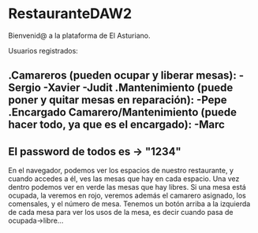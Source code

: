 # RestauranteDAW2

Bienvenid@ a la plataforma de El Asturiano.

Usuarios registrados:

.Camareros (pueden ocupar y liberar mesas):
	-Sergio
	-Xavier
	-Judit
.Mantenimiento (puede poner y quitar mesas en reparación):
	-Pepe
.Encargado Camarero/Mantenimiento (puede hacer todo, ya que es el encargado):
	-Marc
------------------------------------
El password de todos es -> "1234"
------------------------------------

En el navegador, podemos ver los espacios de nuestro restaurante, y cuando accedes a él, ves las mesas que hay en cada espacio.
Una vez dentro podemos ver en verde las mesas que hay libres.
Si una mesa está ocupada, la veremos en rojo, veremos además el camarero asignado, los comensales, y el número de mesa.
Tenemos un botón arriba a la izquierda de cada mesa para ver los usos de la mesa, es decir cuando pasa de ocupada->libre...




